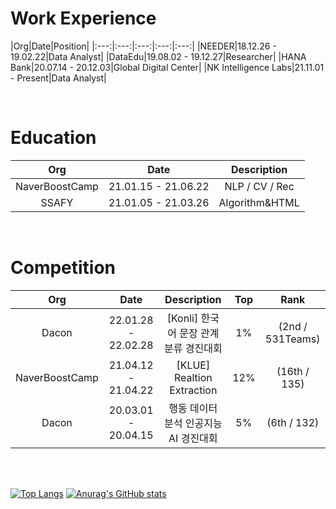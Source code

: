 # Work Experience
|Org|Date|Position|
|:---:|:---:|:---:|:---:|:---:|
|NEEDER|18.12.26 - 19.02.22|Data Analyst|
|DataEdu|19.08.02 - 19.12.27|Researcher|
|HANA Bank|20.07.14 - 20.12.03|Global Digital Center|
|NK Intelligence Labs|21.11.01 - Present|Data Analyst|

<br>

# Education
|Org|Date|Description|
|:---:|:---:|:---:|
|NaverBoostCamp|21.01.15 - 21.06.22|NLP / CV / Rec|
|SSAFY|21.01.05 - 21.03.26|Algorithm&HTML|

<br>

# Competition
|Org|Date|Description|Top|Rank|
|:---:|:---:|:---:|:---:|:---:|
|Dacon|22.01.28 - 22.02.28|[Konli] 한국어 문장 관계 분류 경진대회|1%|(2nd / 531Teams)|
|NaverBoostCamp|21.04.12 - 21.04.22|[KLUE] Realtion Extraction|12%|(16th / 135)|
|Dacon|20.03.01 - 20.04.15|행동 데이터 분석 인공지능 AI 경진대회|5%|(6th / 132)|

<br>
<br>


[![Top Langs](https://github-readme-stats.vercel.app/api/top-langs/?username=MoonJaeHoon)](https://github.com/anuraghazra/github-readme-stats)
[![Anurag's GitHub stats](https://github-readme-stats.vercel.app/api?username=MoonJaeHoon&theme=blue-green&show_icons=true)](https://github.com/anuraghazra/github-readme-stats)
